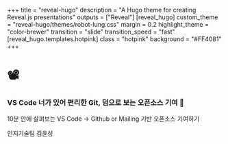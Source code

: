 +++
title = "reveal-hugo"
description = "A Hugo theme for creating Reveal.js presentations"
outputs = ["Reveal"]
[reveal_hugo]
custom_theme = "reveal-hugo/themes/robot-lung.css"
margin = 0.2
highlight_theme = "color-brewer"
transition = "slide"
transition_speed = "fast"
[reveal_hugo.templates.hotpink]
class = "hotpink"
background = "#FF4081"
+++

# 📽️

### VS Code 너가 있어 편리한 Git, 덤으로 보는 오픈소스 기여 🤗

10분 안에 살펴보는 VS Code → Github or Mailing 기반 오픈소스 기여하기

인지기술팀 김윤성

